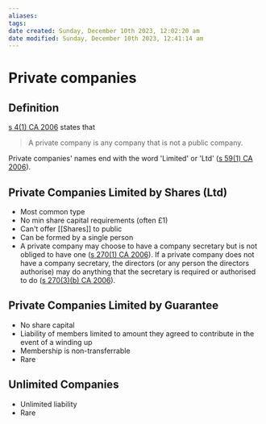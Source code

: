 ```yaml
---
aliases: 
tags: 
date created: Sunday, December 10th 2023, 12:02:20 am
date modified: Sunday, December 10th 2023, 12:41:14 am
---
```


# Private companies

## Definition

[s 4(1) CA 2006](https://www.legislation.gov.uk/ukpga/2006/46/section/4) states that

> A private company is any company that is not a public company.

Private companies' names end with the word 'Limited' or 'Ltd' ([s 59(1) CA 2006](https://www.legislation.gov.uk/ukpga/2006/46/section/59)).

## Private Companies Limited by Shares (Ltd)

- Most common type
- No min share capital requirements (often £1)
- Can't offer [[Shares]] to public
- Can be formed by a single person
- A private company may choose to have a company secretary but is not obliged to have one ([s 270(1) CA 2006](https://www.legislation.gov.uk/ukpga/2006/46/section/270)). If a private company does not have a company secretary, the directors (or any person the directors authorise) may do anything that the secretary is required or authorised to do ([s 270(3)(b) CA 2006](https://www.legislation.gov.uk/ukpga/2006/46/section/270)).

## Private Companies Limited by Guarantee

- No share capital
- Liability of members limited to amount they agreed to contribute in the event of a winding up
- Membership is non-transferrable
- Rare

## Unlimited Companies

- Unlimited liability
- Rare

